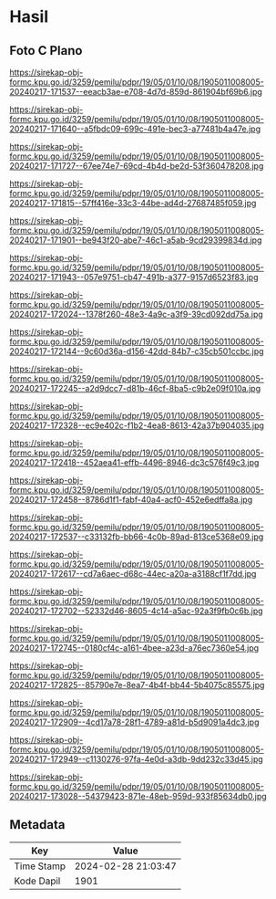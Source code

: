 # Hasil

## Foto C Plano

https://sirekap-obj-formc.kpu.go.id/3259/pemilu/pdpr/19/05/01/10/08/1905011008005-20240217-171537--eeacb3ae-e708-4d7d-859d-861904bf69b6.jpg

https://sirekap-obj-formc.kpu.go.id/3259/pemilu/pdpr/19/05/01/10/08/1905011008005-20240217-171640--a5fbdc09-699c-491e-bec3-a77481b4a47e.jpg

https://sirekap-obj-formc.kpu.go.id/3259/pemilu/pdpr/19/05/01/10/08/1905011008005-20240217-171727--67ee74e7-69cd-4b4d-be2d-53f360478208.jpg

https://sirekap-obj-formc.kpu.go.id/3259/pemilu/pdpr/19/05/01/10/08/1905011008005-20240217-171815--57ff416e-33c3-44be-ad4d-27687485f059.jpg

https://sirekap-obj-formc.kpu.go.id/3259/pemilu/pdpr/19/05/01/10/08/1905011008005-20240217-171901--be943f20-abe7-46c1-a5ab-9cd29399834d.jpg

https://sirekap-obj-formc.kpu.go.id/3259/pemilu/pdpr/19/05/01/10/08/1905011008005-20240217-171943--057e9751-cb47-491b-a377-9157d6523f83.jpg

https://sirekap-obj-formc.kpu.go.id/3259/pemilu/pdpr/19/05/01/10/08/1905011008005-20240217-172024--1378f260-48e3-4a9c-a3f9-39cd092dd75a.jpg

https://sirekap-obj-formc.kpu.go.id/3259/pemilu/pdpr/19/05/01/10/08/1905011008005-20240217-172144--9c60d36a-d156-42dd-84b7-c35cb501ccbc.jpg

https://sirekap-obj-formc.kpu.go.id/3259/pemilu/pdpr/19/05/01/10/08/1905011008005-20240217-172245--a2d9dcc7-d81b-46cf-8ba5-c9b2e09f010a.jpg

https://sirekap-obj-formc.kpu.go.id/3259/pemilu/pdpr/19/05/01/10/08/1905011008005-20240217-172328--ec9e402c-f1b2-4ea8-8613-42a37b904035.jpg

https://sirekap-obj-formc.kpu.go.id/3259/pemilu/pdpr/19/05/01/10/08/1905011008005-20240217-172418--452aea41-effb-4496-8946-dc3c576f49c3.jpg

https://sirekap-obj-formc.kpu.go.id/3259/pemilu/pdpr/19/05/01/10/08/1905011008005-20240217-172458--8786d1f1-fabf-40a4-acf0-452e6edffa8a.jpg

https://sirekap-obj-formc.kpu.go.id/3259/pemilu/pdpr/19/05/01/10/08/1905011008005-20240217-172537--c33132fb-bb66-4c0b-89ad-813ce5368e09.jpg

https://sirekap-obj-formc.kpu.go.id/3259/pemilu/pdpr/19/05/01/10/08/1905011008005-20240217-172617--cd7a6aec-d68c-44ec-a20a-a3188cf1f7dd.jpg

https://sirekap-obj-formc.kpu.go.id/3259/pemilu/pdpr/19/05/01/10/08/1905011008005-20240217-172702--52332d46-8605-4c14-a5ac-92a3f9fb0c6b.jpg

https://sirekap-obj-formc.kpu.go.id/3259/pemilu/pdpr/19/05/01/10/08/1905011008005-20240217-172745--0180cf4c-a161-4bee-a23d-a76ec7360e54.jpg

https://sirekap-obj-formc.kpu.go.id/3259/pemilu/pdpr/19/05/01/10/08/1905011008005-20240217-172825--85790e7e-8ea7-4b4f-bb44-5b4075c85575.jpg

https://sirekap-obj-formc.kpu.go.id/3259/pemilu/pdpr/19/05/01/10/08/1905011008005-20240217-172909--4cd17a78-28f1-4789-a81d-b5d9091a4dc3.jpg

https://sirekap-obj-formc.kpu.go.id/3259/pemilu/pdpr/19/05/01/10/08/1905011008005-20240217-172949--c1130276-97fa-4e0d-a3db-9dd232c33d45.jpg

https://sirekap-obj-formc.kpu.go.id/3259/pemilu/pdpr/19/05/01/10/08/1905011008005-20240217-173028--54379423-871e-48eb-959d-933f85634db0.jpg


## Metadata

| Key        | Value               |
| ---------- | ------------------- |
| Time Stamp | 2024-02-28 21:03:47 |
| Kode Dapil | 1901                |



